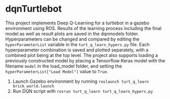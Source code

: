 # dqnTurtlebot

This project implements Deep Q-Learning for a turtlebot in a gazebo environment using ROS. Results of the learning process including the final model as well as result plots are saved in the dqnmodels folder. Hyperparameters can be changed and compared by editing the `hyperParameterList` variable in the `turt_q_learn_hypers.py` file. Each hyperparameter combination is saved and plotted separately, with a combined plot being at the top level. The project also supports loading a previously constructed model by placing a Tensorflow Keras model with the filename `model` in the load_model folder, and setting the `hyperParameterList["Load Model"]` value to `True`.

1. Launch Gazebo environment by running `roslaunch turt_q_learn brick_world.launch`
2. Run DQN script with `rosrun turt_q_learn turt_q_learn_hypers.py`
